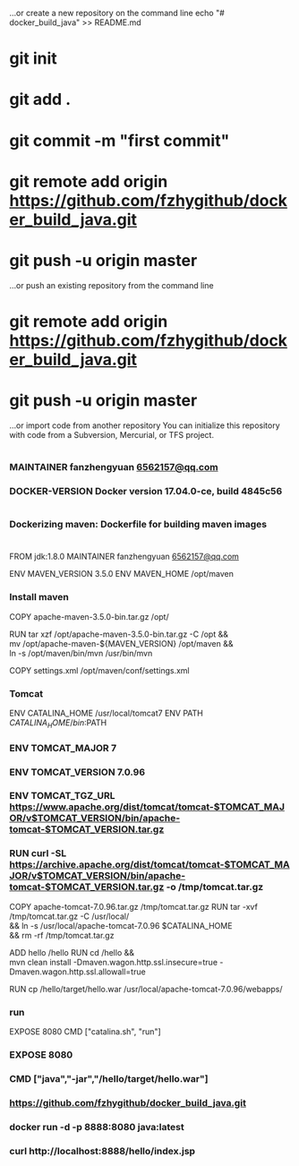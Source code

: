…or create a new repository on the command line echo "# docker_build_java" >> README.md
# git init
# git add .
# git commit -m "first commit"
# git remote add origin https://github.com/fzhygithub/docker_build_java.git
# git push -u origin master

…or push an existing repository from the command line 
# git remote add origin https://github.com/fzhygithub/docker_build_java.git
# git push -u origin master

…or import code from another repository You can initialize this repository with code from a Subversion, Mercurial, or TFS project.


#
### MAINTAINER        fanzhengyuan <6562157@qq.com>
### DOCKER-VERSION    Docker version 17.04.0-ce, build 4845c56
#
### Dockerizing maven: Dockerfile for building maven images
#
FROM       jdk:1.8.0
MAINTAINER fanzhengyuan <6562157@qq.com>

ENV MAVEN_VERSION 3.5.0
ENV MAVEN_HOME /opt/maven

### Install maven
COPY apache-maven-3.5.0-bin.tar.gz /opt/

RUN tar xzf /opt/apache-maven-3.5.0-bin.tar.gz -C /opt && \
    mv /opt/apache-maven-${MAVEN_VERSION} /opt/maven  && \
    ln -s /opt/maven/bin/mvn /usr/bin/mvn

COPY settings.xml /opt/maven/conf/settings.xml


### Tomcat ###
ENV CATALINA_HOME /usr/local/tomcat7
ENV PATH $CATALINA_HOME/bin:$PATH
### ENV TOMCAT_MAJOR 7
### ENV TOMCAT_VERSION 7.0.96
### ENV TOMCAT_TGZ_URL https://www.apache.org/dist/tomcat/tomcat-$TOMCAT_MAJOR/v$TOMCAT_VERSION/bin/apache-tomcat-$TOMCAT_VERSION.tar.gz
### RUN curl -SL https://archive.apache.org/dist/tomcat/tomcat-$TOMCAT_MAJOR/v$TOMCAT_VERSION/bin/apache-tomcat-$TOMCAT_VERSION.tar.gz -o /tmp/tomcat.tar.gz 

COPY apache-tomcat-7.0.96.tar.gz /tmp/tomcat.tar.gz
RUN tar -xvf /tmp/tomcat.tar.gz -C /usr/local/ \
  && ln -s /usr/local/apache-tomcat-7.0.96 $CATALINA_HOME  \
  && rm -rf /tmp/tomcat.tar.gz

ADD hello /hello
RUN cd /hello && \
    mvn clean install -Dmaven.wagon.http.ssl.insecure=true -Dmaven.wagon.http.ssl.allowall=true


RUN cp /hello/target/hello.war /usr/local/apache-tomcat-7.0.96/webapps/

### run ###
EXPOSE 8080
CMD ["catalina.sh", "run"]


### EXPOSE 8080
### CMD ["java","-jar","/hello/target/hello.war"]


### https://github.com/fzhygithub/docker_build_java.git
### docker run -d -p 8888:8080 java:latest
### curl http://localhost:8888/hello/index.jsp
